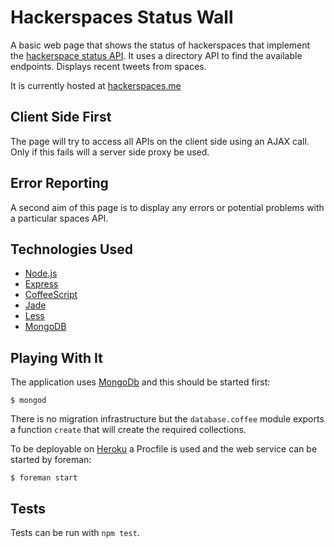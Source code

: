 Hackerspaces Status Wall
========================
A basic web page that shows the status of hackerspaces that implement the [hackerspace status API](https://hackerspaces.nl/spaceapi/).
It uses a directory API to find the available endpoints.
Displays recent tweets from spaces.

It is currently hosted at [hackerspaces.me](http://hackerspaces.me)

Client Side First
-----------------
The page will try to access all APIs on the client side using an AJAX call. Only if this fails will a server side proxy be used.

Error Reporting
---------------
A second aim of this page is to display any errors or potential problems with a particular spaces API.

Technologies Used
-----------------
* [Node.js](http://nodejs.org)
* [Express](http://expressjs.com)
* [CoffeeScript](http://coffeescript.org)
* [Jade](http://jade-lang.com)
* [Less](http://lesscss.org)
* [MongoDB](http://mongodb.org)

Playing With It
---------------
The application uses [MongoDb](http://mongodb.org) and this should be started first:

    $ mongod

There is no migration infrastructure but the `database.coffee` module exports a function `create` that will create the required collections.

To be deployable on [Heroku](http://heroku.com) a Procfile is used and the web service can be started by foreman:

    $ foreman start

Tests
-----
Tests can be run with `npm test`.
